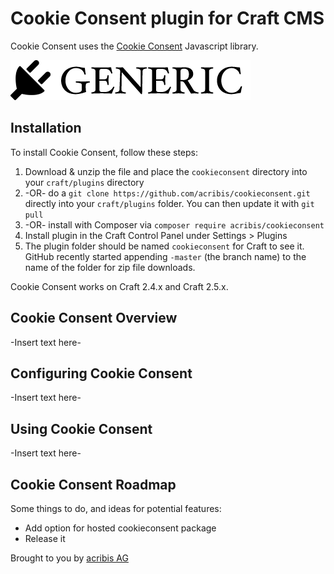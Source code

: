 # Cookie Consent plugin for Craft CMS

Cookie Consent uses the [Cookie Consent](https://github.com/insites/cookieconsent/) Javascript library.

![Screenshot](resources/screenshots/plugin_logo.png)

## Installation

To install Cookie Consent, follow these steps:

1. Download & unzip the file and place the `cookieconsent` directory into your `craft/plugins` directory
2.  -OR- do a `git clone https://github.com/acribis/cookieconsent.git` directly into your `craft/plugins` folder.  You can then update it with `git pull`
3.  -OR- install with Composer via `composer require acribis/cookieconsent`
4. Install plugin in the Craft Control Panel under Settings > Plugins
5. The plugin folder should be named `cookieconsent` for Craft to see it.  GitHub recently started appending `-master` (the branch name) to the name of the folder for zip file downloads.

Cookie Consent works on Craft 2.4.x and Craft 2.5.x.

## Cookie Consent Overview

-Insert text here-

## Configuring Cookie Consent

-Insert text here-

## Using Cookie Consent

-Insert text here-

## Cookie Consent Roadmap

Some things to do, and ideas for potential features:

* Add option for hosted cookieconsent package
* Release it

Brought to you by [acribis AG](https://acribis.ch/)
